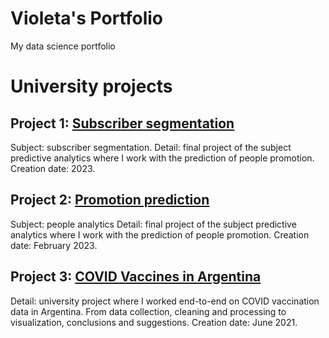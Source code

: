 # Violeta's Portfolio
My data science portfolio

# University projects

## Project 1: [Subscriber segmentation](https://github.com/VioletaSaguier/AnalisisPredictivo/blob/main/Final%20APRED.pptx)
Subject: subscriber segmentation.
Detail: final project of the subject predictive analytics where I work with the prediction of people promotion. Creation date: 2023. 

## Project 2: [Promotion prediction](https://github.com/VioletaSaguier/AnalisisPredictivo/blob/main/Final%20APRED.pptx)
Subject: people analytics
Detail: final project of the subject predictive analytics where I work with the prediction of people promotion. Creation date: February 2023. 

## Project 3: [COVID Vaccines in Argentina](https://github.com/VioletaSaguier/Proyecto/blob/main/VacunasArgentina.html)
Detail: university project where I worked end-to-end on COVID vaccination data in Argentina.  From data collection, cleaning and processing to visualization, conclusions and suggestions. Creation date: June 2021. 

